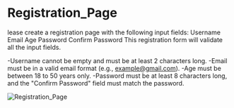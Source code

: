 # Registration_Page
lease create a registration page with the following input fields:
Username
Email
Age
Password
Confirm Password
This registration form will validate all the input fields.

-Username cannot be empty and must be at least 2 characters long.
-Email must be in a valid email format (e.g., example@gmail.com).
-Age must be between 18 to 50 years only.
-Password must be at least 8 characters long, and the "Confirm Password" field must match the password.

![Registration_Page](https://github.com/gauravsingh112/Registration_Page/assets/129499661/93cf3089-8376-4443-ba25-9dbfbf73b770)
